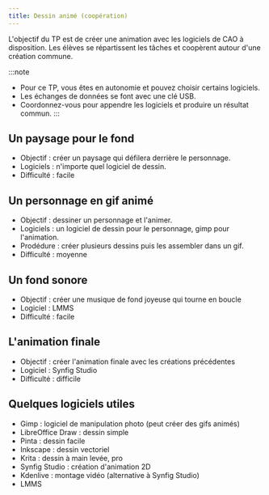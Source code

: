 ```yaml
---
title: Dessin animé (coopération)
---
```


L'objectif du TP est de créer une animation avec les logiciels de CAO à
disposition. Les élèves se répartissent les tâches et coopèrent autour d'une création commune.

:::note
- Pour ce TP, vous êtes en autonomie et pouvez choisir certains logiciels.
- Les échanges de données se font avec une clé USB.
- Coordonnez-vous pour appendre les logiciels et produire un résultat commun.
:::

## Un paysage pour le fond

- Objectif : créer un paysage qui défilera derrière le personnage.
- Logiciels : n'importe quel logiciel de dessin.
- Difficulté : facile

## Un personnage en gif animé

- Objectif : dessiner un personnage et l'animer.
- Logiciels : un logiciel de dessin pour le personnage, gimp pour l'animation.
- Prodédure : créer plusieurs dessins puis les assembler dans un gif.
- Difficulté : moyenne

## Un fond sonore

- Objectif : créer une musique de fond joyeuse qui tourne en boucle
- Logiciel : LMMS
- Difficulté : facile

## L'animation finale

- Objectif : créer l'animation finale avec les créations précédentes
- Logiciel : Synfig Studio
- Difficulté : difficile

## Quelques logiciels utiles

- Gimp : logiciel de manipulation photo (peut créer des gifs animés)
- LibreOffice Draw : dessin simple
- Pinta : dessin facile
- Inkscape : dessin vectoriel
- Krita : dessin à main levée, pro
- Synfig Studio : création d'animation 2D
- Kdenlive : montage vidéo (alternative à Synfig Studio)
- LMMS
